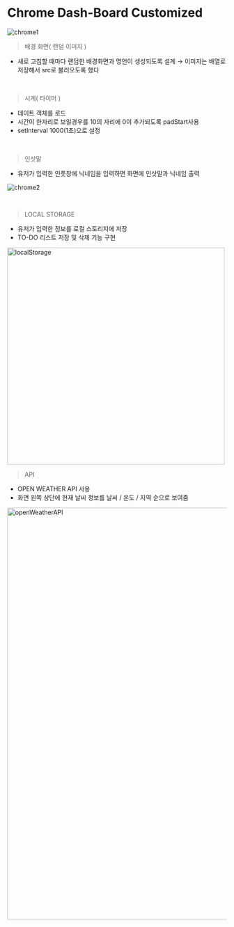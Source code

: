 # Chrome Dash-Board Customized

![chrome1](https://user-images.githubusercontent.com/71423455/199640224-8696663b-5b14-4a10-9804-dcdb67fda71c.png)


> 배경 화면( 랜덤 이미지 )

* 새로 고침할 때마다 랜덤한 배경화면과 명언이 생성되도록 설계
→ 이미지는 배열로 저장해서 src로 불러오도록 했다
<br>

> 시계( 타이머 )
* 데이트 객체를 로드
* 시간이 한자리로 보일경우를 10의 자리에 0이 추가되도록 padStart사용 
* setInterval 1000(1초)으로 설정
<br>


> 인삿말 
* 유저가 입력한 인풋창에 닉네임을 입력하면 화면에 인삿말과 닉네임 출력   

![chrome2](https://user-images.githubusercontent.com/71423455/199641402-6ad55353-4a7f-432f-afa3-3ed8b9bdcca7.gif)


<br>

> LOCAL STORAGE
* 유저가 입력한 정보를 로컬 스토리지에 저장 
* TO-DO 리스트 저장 및 삭제 기능 구현

<img width="499" alt="localStorage" src="https://user-images.githubusercontent.com/71423455/199645046-54e32c8d-90c3-4c9f-a1ab-4619e4842b55.png">

<br>

> API

* OPEN WEATHER API 사용
* 화면 왼쪽 상단에 현재 날씨 정보를 날씨 / 온도 / 지역 순으로 보여줌

<img width="947" alt="openWeatherAPI" src="https://user-images.githubusercontent.com/71423455/199645029-39b5ff9c-910c-4519-9f37-cc4a2ab25c68.png">
